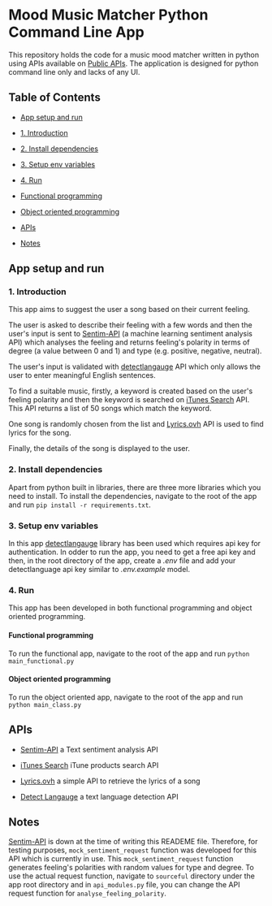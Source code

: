 # Mood Music Matcher Python Command Line App

This repository holds the code for a music mood matcher written in python using APIs available on [Public APIs](https://github.com/public-apis/public-apis). The application is designed for python command line only and lacks of any UI.

## Table of Contents

- [App setup and run](#app-setup-and-run)

- [1. Introduction](#1.-introduction)

- [2. Install dependencies](#2.-install-dependencies)

- [3. Setup env variables](#3.setup-env-variables)

- [4. Run](#4.-run)

- [Functional programming](#functional-programming)

- [Object oriented programming](#object-oriented-programming)

- [APIs](#apis)

- [Notes](#notes)

## App setup and run

### 1. Introduction

This app aims to suggest the user a song based on their current feeling.

The user is asked to describe their feeling with a few words and then the user's input is sent to [Sentim-API](https://sentim-api.herokuapp.com/) (a machine learning sentiment analysis API) which analyses the feeling and returns feeling's polarity in terms of degree (a value between 0 and 1) and type (e.g. positive, negative, neutral).

The user's input is validated with [detectlangauge](https://detectlanguage.com/) API which only allows the user to enter meaningful English sentences.

To find a suitable music, firstly, a keyword is created based on the user's feeling polarity and then the keyword is searched on [iTunes Search](https://affiliate.itunes.apple.com/resources/documentation/itunes-store-web-service-search-api/) API. This API returns a list of 50 songs which match the keyword.

One song is randomly chosen from the list and [Lyrics.ovh](http://docs.lyricsovh.apiary.io/) API is used to find lyrics for the song.

Finally, the details of the song is displayed to the user.

### 2. Install dependencies

Apart from python built in libraries, there are three more libraries which you need to install. To install the dependencies, navigate to the root of the app and run `pip install -r requirements.txt`.

### 3. Setup env variables

In this app [detectlangauge](https://detectlanguage.com/) library has been used which requires api key for authentication. In odder to run the app, you need to get a free api key and then, in the root directory of the app, create a _.env_ file and add your detectlanguage api key similar to _.env.example_ model.

### 4. Run

This app has been developed in both functional programming and object oriented programming.

#### Functional programming

To run the functional app, navigate to the root of the app and run `python main_functional.py`

#### Object oriented programming

To run the object oriented app, navigate to the root of the app and run `python main_class.py`

## APIs

- [Sentim-API](https://sentim-api.herokuapp.com/) a Text sentiment analysis API

- [iTunes Search](https://affiliate.itunes.apple.com/resources/documentation/itunes-store-web-service-search-api/) iTune products search API

- [Lyrics.ovh](http://docs.lyricsovh.apiary.io/) a simple API to retrieve the lyrics of a song

- [Detect Langauge](https://detectlanguage.com/) a text language detection API

## Notes

[Sentim-API](https://sentim-api.herokuapp.com/) is down at the time of writing this READEME file. Therefore, for testing purposes, `mock_sentiment_request` function was developed for this API which is currently in use. This `mock_sentiment_request` function generates feeling's polarities with random values for type and degree. To use the actual request function, navigate to `sourceful` directory under the app root directory and in `api_modules.py` file, you can change the API request function for `analyse_feeling_polarity`.
